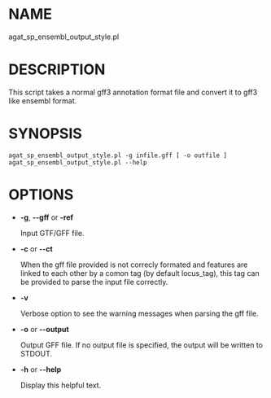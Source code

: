 # NAME

agat\_sp\_ensembl\_output\_style.pl

# DESCRIPTION

This script takes a normal gff3 annotation format file and convert it to gff3
like ensembl format.

# SYNOPSIS

```
agat_sp_ensembl_output_style.pl -g infile.gff [ -o outfile ]
agat_sp_ensembl_output_style.pl --help
```

# OPTIONS

- **-g**, **--gff** or **-ref**

    Input GTF/GFF file.

- **-c** or **--ct**

    When the gff file provided is not correcly formated and features are linked
    to each other by a comon tag (by default locus\_tag), this tag can be provided
    to parse the input file correctly.

- **-v**

    Verbose option to see the warning messages when parsing the gff file.

- **-o** or **--output**

    Output GFF file.  If no output file is specified, the output will be
    written to STDOUT.

- **-h** or **--help**

    Display this helpful text.


